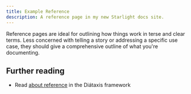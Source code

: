 ```yaml
---
title: Example Reference
description: A reference page in my new Starlight docs site.
---
```


Reference pages are ideal for outlining how things work in terse and clear
terms. Less concerned with telling a story or addressing a specific use case,
they should give a comprehensive outline of what you're documenting.

## Further reading

- Read [about reference](https://diataxis.fr/reference/) in the Diátaxis
  framework
